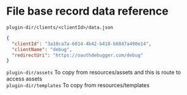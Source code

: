 # File base record data reference

`plugin-dir/clients/<clientId>/data.json`

```json
{
  "clientId": "3a10ca7a-6014-4b42-b418-b6847a490e14",
  "clientName": "debug",
  "redirectUri": "https://oauthdebugger.com/debug"
}
```

`plugin-dir/assets` To copy from resources/assets and this is route to access assets <br>
`plugin-dir/templates` To copy from resources/templates